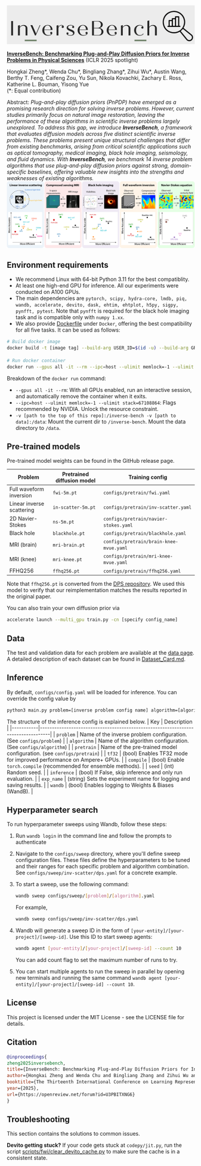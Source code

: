 
![](assets/logo.png)

[**InverseBench: Benchmarking Plug-and-Play Diffusion Priors for Inverse Problems in Physical Sciences**](https://openreview.net/pdf?id=U3PBITXNG6) (ICLR 2025 spotlight)

Hongkai Zheng*, Wenda Chu*, Bingliang Zhang*, Zihui Wu*, Austin Wang, Berthy T. Feng, Caifeng Zou, Yu Sun, Nikola Kovachki, Zachary E. Ross, Katherine L. Bouman, Yisong Yue  
(*: Equal contribution)

Abstract: *Plug-and-play diffusion priors (PnPDP) have emerged as a promising research direction for solving inverse problems. 
 However, current studies primarily focus on natural image restoration, leaving the performance of these algorithms in scientific inverse problems largely unexplored. To address this gap, we introduce **InverseBench**, a framework that evaluates diffusion models across five distinct scientific inverse problems. These problems present unique structural challenges that differ from existing benchmarks, arising from critical scientific applications such as optical tomography, medical imaging, black hole imaging, seismology, and fluid dynamics. With **InverseBench**, we benchmark 14 inverse problem algorithms that use plug-and-play diffusion priors against strong, domain-specific baselines, offering valuable new insights into the strengths and weaknesses of existing algorithms.*
![](assets/teaser.png)

## Environment requirements
- We recommend Linux with 64-bit Python 3.11 for the best compatiblity.
- At least one high-end GPU for inference. All our experiments were conducted on A100 GPUs. 
- The main dependencies are `pytorch, scipy, hydra-core, lmdb, piq, wandb, accelerate, devito, dask, ehtim, ehtplot, h5py, sigpy, pynfft, pytest`. Note that `pynfft` is required for the black hole imaging task and is compatible only with `numpy 1.xx`.
- We also provide [Dockerfile](Docker/Dockerfile) under `Docker`, offering the best compatibility for all five tasks. It can be used as follows:
```bash
# Build docker image
docker build -t [image tag] --build-arg USER_ID=$(id -u) --build-arg GROUP_ID=$(id -g) .

# Run docker container
docker run --gpus all -it --rm --ipc=host --ulimit memlock=-1 --ulimit stack=67108864 -v [path to the top of this git repo]:/inverse-bench -v [path to data]:/data [image tag]
```
Breakdown of the `docker run` command:
- `--gpus all -it --rm`: With all GPUs enabled, run an interactive session, and automatically remove the container when it exits.
- `--ipc=host --ulimit memlock=-1 --ulimit stack=67108864`: Flags recommended by NVIDIA. Unlock the resource constraint.
- `-v [path to the top of this repo]:/inverse-bench -v [path to data]:/data`: Mount the current dir to `/inverse-bench`. Mount the data directory to `/data`.

## Pre-trained models

Pre-trained model weights can be found in the GitHub release page.

| Problem  | Pretrained diffusion model| Training config |
|---------|---------------------------| ------------- |
| Full waveform inversion| `fwi-5m.pt` |  `configs/pretrain/fwi.yaml`|
| Linear inverse scattering| `in-scatter-5m.pt`| `configs/pretrain/inv-scatter.yaml`|
| 2D Navier-Stokes | `ns-5m.pt`| `configs/pretrain/navier-stokes.yaml` |
| Black hole | `blackhole.pt` | `configs/pretrain/blackhole.yaml`|
|MRI (brain) | `mri-brain.pt`| `configs/pretrain/brain-knee-mvue.yaml`|
|MRI (knee) | `mri-knee.pt`| `configs/pretrain/mri-knee-mvue.yaml`|
|FFHQ256 |  `ffhq256.pt` | `configs/pretrain/ffhq256.yaml`|

Note that `ffhq256.pt` is converted from the [DPS repository](https://github.com/DPS2022/diffusion-posterior-sampling). We used this model to verify that our reimplementation matches the results reported in the original paper.

You can also train your own diffusion prior via
```bash
accelerate launch --multi_gpu train.py -cn [specify config_name]
```
## Data
The test and validation data for each problem are available at the [data page](https://data.caltech.edu/records/jfdr4-6ws87?token=eyJhbGciOiJIUzUxMiJ9.eyJpZCI6IjdiNDk4OGU3LWQ0NTgtNGYwNy04NDc4LWE5YWE3OWIzOTU0MSIsImRhdGEiOnt9LCJyYW5kb20iOiJlYTk1ZjU0YTdmZjcwZTQ1OTYzZTNiZTRkNTBhYmJmMiJ9.NFEYlpOyrepCIFkR6EBrVaQcGGfVam5gileyMjbnrjBCZFemXLsGyGY-qlxlPf9tGE_L1qH3lCpUJz_RTeOfiQ).
A detailed description of each dataset can be found in [Dataset_Card.md](Dataset_Card.md).

## Inference

By default, `configs/config.yaml` will be loaded for inference. You can override the config value by
```bash
python3 main.py problem=[inverse problem config name] algorithm=[algorithm config name] pretrain=[pretrained model config name]
```
The structure of the inference config is explained below. 
| Key       | Description                                                                      |
|-----------|----------------------------------------------------------------------------------|
| `problem`   | Name of the inverse problem configuration. (See `configs/problem`)             |
| `algorithm` | Name of the algorithm configuration. (See `configs/algorithm`)                 |
| `pretrain`  | Name of the pre-trained model configuration. (see `configs/pretrain`)          |
| `tf32`      | (bool) Enables TF32 mode for improved performance on Ampere+ GPUs.             |
| `compile`   | (bool) Enable `torch.compile` (recommended for ensemble methods).              |
| `seed`      | (int) Random seed.                                                             |
| `inference` | (bool) If False, skip inference and only run evaluation.                       |
| `exp_name`  | (string) Sets the experiment name for logging and saving results.              |
| `wandb`     | (bool) Enables logging to Weights & Biases (WandB).                            |




## Hyperparameter search

To run hyperparameter sweeps using Wandb, follow these steps:

1. Run `wandb login` in the command line and follow the prompts to authenticate

2. Navigate to the `configs/sweep` directory, where you'll define sweep configuration files. These files define the hyperparameters to be tuned and their ranges for each specific problem and algorithm combination. See  `configs/sweep/inv-scatter/dps.yaml` for a concrete example.  
   

3. To start a sweep, use the following command:

   ```bash
   wandb sweep configs/sweep/[problem]/[algorithm].yaml
   ```

   For example, 

   ```bash
   wandb sweep configs/sweep/inv-scatter/dps.yaml
   ```

4. Wandb will generate a sweep ID in the form of `[your-entity]/[your-project]/[sweep-id]`. Use this ID to start sweep agents:

   ```bash
   wandb agent [your-entity]/[your-project]/[sweep-id] --count 10
   ```
   You can add count flag to set the maximum number of runs to try. 

5. You can start multiple agents to run the sweep in parallel by opening new terminals and running the same command `wandb agent [your-entity]/[your-project]/[sweep-id] --count 10`.

## License
This project is licensed under the MIT License - see the LICENSE file for details.

## Citation
```bibtex
@inproceedings{
zheng2025inversebench,
title={InverseBench: Benchmarking Plug-and-Play Diffusion Priors for Inverse Problems in Physical Sciences},
author={Hongkai Zheng and Wenda Chu and Bingliang Zhang and Zihui Wu and Austin Wang and Berthy Feng and Caifeng Zou and Yu Sun and Nikola Borislavov Kovachki and Zachary E Ross and Katherine Bouman and Yisong Yue},
booktitle={The Thirteenth International Conference on Learning Representations},
year={2025},
url={https://openreview.net/forum?id=U3PBITXNG6}
}
```


## Troubleshooting
This section contains the solutions to common issues. 

**Devito getting stuck?**
If your code gets stuck at `codepy/jit.py`, 
run the script [scripts/fwi/clear_devito_cache.py](https://github.com/devitocodes/devito/blob/master/scripts/clear_devito_cache.py) to make sure the cache is in a consistent state.  